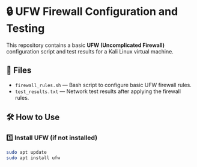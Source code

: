 # 🔒 UFW Firewall Configuration and Testing

This repository contains a basic **UFW (Uncomplicated Firewall)** configuration script and test results for a Kali Linux virtual machine.

## 📁 Files

- `firewall_rules.sh` — Bash script to configure basic UFW firewall rules.
- `test_results.txt` — Network test results after applying the firewall rules.

## 🛠️ How to Use

### 1️⃣ Install UFW (if not installed)
```bash
sudo apt update
sudo apt install ufw
